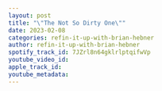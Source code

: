 ```yaml
---
layout: post
title: "\"The Not So Dirty One\""
date: 2023-02-08
categories: refin-it-up-with-brian-hebner
author: refin-it-up-with-brian-hebner
spotify_track_id: 7JZrl8n64gklrlptqifwVp
youtube_video_id: 
apple_track_id: 
youtube_metadata: 
---
```

